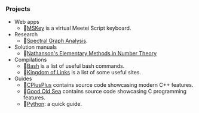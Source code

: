 ### Projects

- Web apps
  - 🌟[MSKey](https://github.com/huidr/mskey) is a virtual Meetei Script keyboard.
- Research
  - 🌟[Spectral Graph Analysis](https://github.com/huidr/spectral-graph-analysis).
- Solution manuals
  - 🌟[Nathanson's Elementary Methods in Number Theory](https://github.com/huidr/nathanson)
- Compilations
  - 🌟[Bash](https://github.com/huidr/bash) is a list of useful bash commands.
  - 🌟[Kingdom of Links](https://github/huidr/kingdom-of-links) is a list of some useful sites.
- Guides
  - 🌟[CPlusPlus](https://github.com/huidr/cplusplus) contains source code showcasing modern C++ features.
  - 🌟[Good Old Sea](https://github.com/huidr/good-old-sea) contains source code showcasing C programming features.
  - 🌟[Python](https://github.com/huidr/python): a quick guide.

